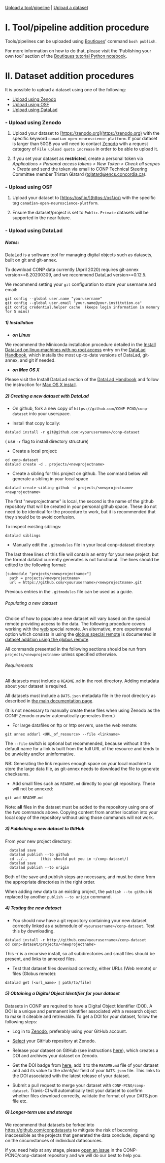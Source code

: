 [Upload a tool/pipeline](#pipeline) | [Upload a dataset](#dataset)

# <a name="pipeline"></a> I. Tool/pipeline addition procedure

Tools/pipelines can be uploaded using [Boutiques](https://boutiques.github.io)’ command `bosh publish`. 

For more information on how to do that, please visit the ‘Publishing your own tool’ section of the [Boutiques tutorial Python notebook](https://github.com/boutiques/tutorial/blob/master/notebooks/boutiques-tutorial.ipynb). 

# <a name="dataset"></a> II. Dataset addition procedures

It is possible to upload a dataset using one of the following:

- [Upload using Zenodo](#zenodo)
- [Upload using OSF](#osf)
- [Upload using DataLad](#datalad)

### <a name="zenodo"></a> - Upload using Zenodo

1. Upload your dataset to [https://zenodo.org](https://zenodo.org) with the specific keyword `canadian-open-neuroscience-platform`.  If your dataset is larger than 50GB you will need to contact [Zenodo](https://zenodo.org/support) with a request category of `File upload quota increase` in order to be able to upload it.
    
2. If you set your dataset as **restricted**, create a personal token via *Applications > Personal access tokens > New Token > Check all scopes > Create* and send the token via email to CONP Technical Steering Committee member Tristan Glatard (tglatard@encs.concordia.ca).

### <a name="osf"></a> - Upload using OSF

1. Upload your dataset to [https://osf.io/](https://osf.io/) with the specific tag `canadian-open-neuroscience-platform`.
    
2. Ensure the dataset/project is set to `Public`. `Private` datasets will be supported in the near future.


### <a name="datalad"></a> - Upload using DataLad

##### Notes:

DataLad is a software tool for managing digital objects such as datasets, built on git and git-annex.

To download CONP data currently (April 2020) requires git-annex version>=8.20200309, and we recommend DataLad version>=0.12.5.

We recommend setting your ```git``` configuration to store your username and email:

```
git config --global user.name "yourusername" 
git config --global user.email "your.name@your.institution.ca"
git config credential.helper cache  (keeps login information in memory for 5 mins)
```

##### 1) Installation 

- **_on Linux_**

We recommend the Miniconda installation procedure detailed in the [Install DataLad on linux-machines with no root access](http://handbook.datalad.org/en/latest/intro/installation.html#linux-machines-with-no-root-access-e-g-hpc-systems) entry on the [DataLad Handbook](http://handbook.datalad.org/en/latest/index.html), which installs the most up-to-date versions of DataLad, git-annex, and git if needed.

- **_on Mac OS X_**

Please visit the Install DataLad section of the [DataLad Handbook](http://handbook.datalad.org/en/latest/index.html) and follow the instruction for [Mac OS X install](http://handbook.datalad.org/en/latest/intro/installation.html#macos-osx).

##### 2) Creating a new dataset with DataLad

- On github, fork a new copy of ```https://github.com/CONP-PCNO/conp-dataset``` into your userspace.

- Install that copy locally:

```datalad install -r git@github.com:<yourusername>/conp-dataset```

( use ```-r``` flag to install directory structure)

- Create a local project:

```
cd conp-dataset
datalad create -d . projects/<newprojectname>
```

- Create a sibling for this project on github. The command below will generate a sibling in your local space

```datalad create-sibling-github -d projects/<newprojectname> <newprojectname>```

The first "newprojectname" is local, the second is the name of the github repository that will be created in your personal github space.  These do not need to be identical for the procedure to work, but it is recommended that they should be to avoid confusion.

To inspect existing siblings: 
  
 ```datalad siblings```


- Manually edit the ```.gitmodules``` file in your local conp-dataset directory:

The last three lines of this file will contain an entry for your new project, but the format datalad currently generates is not functional.  The lines should be edited to the following format:

```
[submodule "projects/<newprojectname>"]
  path = projects/<newprojectname>
  url = https://github.com/<yourusername>/<newprojectname>.git
```

Previous entries in the ```.gitmodules``` file can be used as a guide.

###### Populating a new dataset

Choice of how to populate a new dataset will vary based on the special remote providing access to the data. The following procedure covers working with the [web](https://git-annex.branchable.com/tips/using_the_web_as_a_special_remote/) special remote. 
An alternative, more experimental option which consists in using the [globus special remote](https://github.com/gi114/git-annex-remote-globus)
is documented in [dataset addition using the globus remote](https://github.com/CONP-PCNO/conp-documentation/blob/master/datalad_dataset_addition_experimental.md).

All commands presented in the following sections should be run from ```projects/<newprojectname>``` unless specified otherwise.

###### Requirements

All datasets must include a `README.md` in the root directory.
Adding metadata about your dataset is required. 

All datasets must include a `DATS.json` metadata file in the root directory as described in [the main documentation page](https://github.com/CONP-PCNO/conp-documentation/blob/master/CONP_main_data_documentation.htm).

(It is not necessary to manually create these files when using Zenodo as the CONP Zenodo crawler automatically generates them.)

- For large datafiles on ftp or http servers, use the web remote:
        
```
git annex addurl <URL_of_resource> --file <linkname>
```

The ```--file``` switch is optional but recommended, because without it the default name for a link is built from the full URL of the resource and tends to be unwieldy and/or uninformative.

NB: Generating the link requires enough space on your local machine to store the large data file, as git-annex needs to download the file to generate checksums.
              
- Add small files such as ```README.md``` directly to your git repository. These will not be annexed:

```
git add README.md
```

Note: **all** files in the dataset must be added to the repository using one of the two commands above.  Copying content from another location into your local copy of the repository without using those commands will not work.
              
##### 3) Publishing a new dataset to GitHub

From your new project directory:

```
  datalad save
  datalad publish --to github
  cd ../..		(this should put you in ~/conp-dataset/)
  datalad save
  datalad publish --to origin
```

Both of the save and publish steps are necessary, and must be done from the appropriate directories in the right order.

When adding new data to an existing project, the ```publish --to github``` is replaced by another ```publish --to origin``` command.

##### 4) Testing the new dataset

- You should now have a git repository containing your new dataset correctly linked as a submodule of ```<yourusername>/conp-dataset```.  Test this by downloading.

```
datalad install -r http://github.com/<yourusername>/conp-dataset
cd conp-dataset/projects/<newprojectname>
```

This -r is a recursive install, so all subdirectories and small files should be present, and links to annexed files.

- Test that dataset files download correctly, either URLs (Web remote) or files (Globus remote):

```datalad get [<url_name> | path/to/file]```


##### 5) Obtaining a Digital Object Identifier for your dataset

Datasets in CONP are required to have a Digital Object Identifier (DOI). A DOI is a unique and permanent identifier associated with a research object to make it citeable and retrievable. To get a DOI for your dataset, follow the following steps:

- Log in to [Zenodo](https://zenodo.org), preferably using your GitHub account.

- [Select](https://zenodo.org/account/settings/github) your GitHub repository at Zenodo.

- Release your dataset on GitHub (see instructions [here](https://help.github.com/en/articles/creating-releases)), which creates a DOI and archives your dataset on Zenodo. 

- Get the DOI badge from [here](https://zenodo.org/account/settings/github/), add it to the `README.md` file of your dataset and add its value to the *identifier* field of your `DATS.json` file. This links to the DOI associated with the latest release of your dataset. 

-  Submit a pull request to merge your dataset with ```CONP-PCNO/conp-dataset```.  Travis-CI will automatically test your dataset to confirm whether files download correctly, validate the format of your DATS.json file etc.

##### 6) Longer-term use and storage

We recommend that datasets be forked into https://github.com/conpdatasets to mitigate the risk of becoming inaccessible as the projects that generated the data conclude, depending on the circumstances of individual datasources.

If you need help at any stage, please [open an issue](https://github.com/CONP-PCNO/conp-dataset/issues/new/choose) in
the CONP-PCNO/conp-dataset repository and we will do our best to help you.


